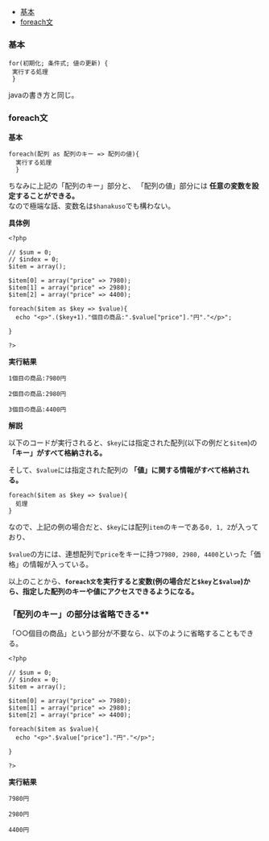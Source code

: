* [基本](#基本)
* [foreach文](#foreach文)

### 基本

    for(初期化; 条件式; 値の更新) {
     実行する処理
     }

javaの書き方と同じ。

### foreach文

**基本**

    foreach(配列 as 配列のキー => 配列の値){
      実行する処理
      }

 ちなみに上記の「配列のキー」部分と、 「配列の値」部分には **任意の変数を設定することができる。**  
 なので極端な話、変数名は`$hanakuso`でも構わない。

**具体例**

```
<?php

// $sum = 0;
// $index = 0;
$item = array();

$item[0] = array("price" => 7980);
$item[1] = array("price" => 2980);
$item[2] = array("price" => 4400);

foreach($item as $key => $value){
  echo "<p>".($key+1)."個目の商品:".$value["price"]."円"."</p>";
  
}

?>
```

**実行結果**

```
1個目の商品:7980円

2個目の商品:2980円

3個目の商品:4400円
```

**解説**

以下のコードが実行されると、`$key`には指定された配列(以下の例だと`$item`)の **「キー」がすべて格納される。**

そして、`$value`には指定された配列の **「値」に関する情報がすべて格納される。**
```
foreach($item as $key => $value){
  処理  
}
```

なので、上記の例の場合だと、`$key`には配列`item`のキーである`0, 1, 2`が入っており、

`$value`の方には、連想配列で`price`をキーに持つ`7980, 2980, 4400`といった「価格」の情報が入っている。

以上のことから、**`foreach文`を実行すると変数(例の場合だと`$key`と`$value`)から、指定した配列のキーや値にアクセスできるようになる。**

### 「配列のキー」の部分は省略できる**

「○○個目の商品」という部分が不要なら、以下のように省略することもできる。

```
<?php

// $sum = 0;
// $index = 0;
$item = array();

$item[0] = array("price" => 7980);
$item[1] = array("price" => 2980);
$item[2] = array("price" => 4400);

foreach($item as $value){
  echo "<p>".$value["price"]."円"."</p>";
  
}

?>
```

**実行結果**

```
7980円

2980円

4400円
```

